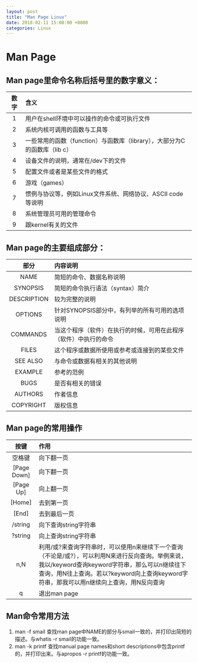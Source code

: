 ```yaml
---
layout: post
title: "Man Page Linux"
date: 2018-02-11 15:00:00 +0800
categories: Linux
---
```

# Man Page
##  Man page里命令名称后括号里的数字意义：

|数字|含义|
|:-:|:-|
|1|用户在shell环境中可以操作的命令或可执行文件|
|2|系统内核可调用的函数与工具等|
|3|一些常用的函数（function）与函数库（library），大部分为C的函数库（lib c）
|4|设备文件的说明，通常在/dev下的文件|
|5|配置文件或者是某些文件的格式|
|6|游戏（games）|
|7|惯例与协议等，例如Linux文件系统、网络协议、ASCII code等说明|
|8|系统管理员可用的管理命令|
|9|跟kernel有关的文件|

## Man page的主要组成部分：

|部分|内容说明|
|:-:|:-|
|NAME|简短的命令、数据名称说明|
|SYNOPSIS|简短的命令执行语法（syntax）简介|
|DESCRIPTION|较为完整的说明|
|OPTIONS|针对SYNOPSIS部分中，有列举的所有可用的选项说明|
|COMMANDS|当这个程序（软件）在执行的时候，可用在此程序（软件）中执行的命令|
|FILES|这个程序或数据所使用或参考或连接到的某些文件|
|SEE ALSO|与命令或数据有相关的其他说明|
|EXAMPLE|参考的范例|
|BUGS|是否有相关的错误|
|AUTHORS|作者信息|
|COPYRIGHT|版权信息|

## Man page的常用操作

|按键|作用|
|:-:|:-|
|空格键|向下翻一页|
|[Page Down]|向下翻一页|
|[Page Up]|向上翻一页|
|[Home]|去到第一页|
|[End]|去到最后一页|
|/string|向下查询string字符串|
|?string|向上查询string字符串|
|n,N|利用/或?来查询字符串时，可以使用n来继续下一个查询（不论是/或?），可以利用N来进行反向查询。举例来说，我以/keyword查询keyword字符串，那么可以n继续往下查询，用N往上查询。若以?keyword向上查询keyword字符串，那我可以用n继续向上查询，用N反向查询|
|q|退出man page|

## Man命令常用方法
1. man -f smail
    查找man page中NAME的部分与smail一致的，并打印出简短的描述。与whatis -r smail的功能一致。
2. man -k printf
    查找manual page names和short descriptions中包含printf的，并打印出来。与apropos -r printf的功能一致。

